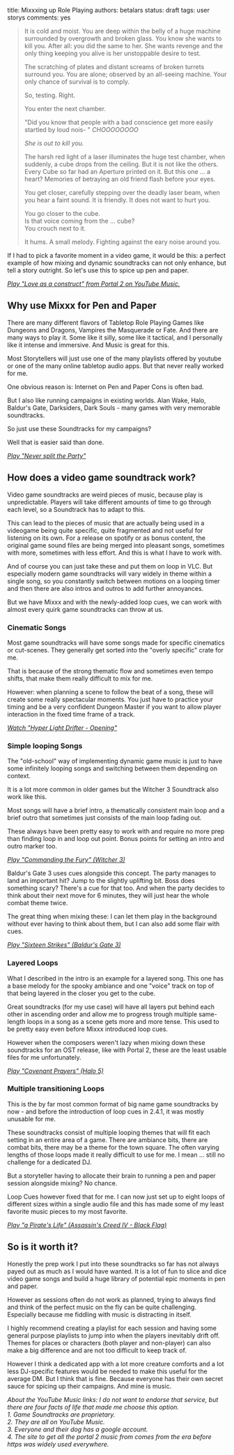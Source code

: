 title: Mixxxing up Role Playing
authors: betalars
status: draft
tags: user storys
comments: yes


> It is cold and moist. You are deep within the belly of a huge machine surrounded by overgrowth and broken glass. You know she wants to kill you. After all: you did the same to her. She wants revenge and the only thing keeping you alive is her unstoppable desire to test.
>
> The scratching of plates and distant screams of broken turrets surround you. You are alone; observed by an all-seeing machine. Your only chance of survival is to comply.
>
> So, testing. Right.
>
> You enter the next chamber.
>
> "Did you know that people with a bad conscience get more easily startled by loud nois- " *CHOOOOOOOO*
>
> *She is out to kill you.*
> 
> The harsh red light of a laser illuminates the huge test chamber, when suddenly, a cube drops from the ceiling. But it is not like the others. Every Cube so far had an Aperture printed on it. But this one ... a heart? Memories of betraying an old friend flash before your eyes.
>
> You get closer, carefully stepping over the deadly laser beam, when you hear a faint sound. It is friendly. It does not want to hurt you.
>
> You go closer to the cube.  
> Is that voice coming from the ... cube?  
> You crouch next to it.
>
> It hums. A small melody. Fighting against the eary noise around you.

If I had to pick a favorite moment in a video game, it would be this: a perfect example of how mixing and dynamic soundtracks can not only enhance, but tell a story outright.
So let's use this to spice up pen and paper.

*[Play "Love as a construct" from Portal 2 on YouTube Music.](https://music.youtube.com/watch?v=UNhBzbN2rnA)*

## Why use Mixxx for Pen and Paper

There are many different flavors of Tabletop Role Playing Games like Dungeons and Dragons, Vampires the Masquerade or Fate. And there are many ways to play it. Some like it silly, some like it tactical, and I personally like it intense and immersive.
And Music is great for this.

Most Storytellers will just use one of the many playlists offered by youtube or one of the many online tabletop audio apps. But that never really worked for me.

One obvious reason is: Internet on Pen and Paper Cons is often bad.

But I also like running campaigns in existing worlds. Alan Wake, Halo, Baldur's Gate, Darksiders, Dark Souls - many games with very memorable soundtracks.

So just use these Soundtracks for my campaigns?

Well that is easier said than done.

*[Play "Never split the Party"](https://www.youtube.com/watch?v=k6y4XYxhA-o)*

## How does a video game soundtrack work?

Video game soundtracks are weird pieces of music, because play is unpredictable. Players will take different amounts of time to go through each level, so a Soundtrack has to adapt to this.

This can lead to the pieces of music that are actually being used in a videogame being quite specific, quite fragmented and not useful for listening on its own. For a release on spotify or as bonus content, the original game sound files are being merged into pleasant songs, sometimes with more, sometimes with less effort. And this is what I have to work with.

And of course you can just take these and put them on loop in VLC. But especially modern game soundtracks will vary widely in theme within a single song, so you constantly switch between motions on a looping timer and then there are also intros and outros to add further annoyances.

But we have Mixxx and with the newly-added loop cues, we can work with almost every quirk game soundtracks can throw at us.

### Cinematic Songs
Most game soundtracks will have some songs made for specific cinematics or cut-scenes. They generally get sorted into the "overly specific" crate for me.

That is because of the strong thematic flow and sometimes even tempo shifts, that make them really difficult to mix for me.	

However: when planning a scene to follow the beat of a song, these  will create some really spectacular moments. You just have to practice your timing and be a very confident Dungeon Master if you want to allow player interaction in the fixed time frame of a track.

*[Watch "Hyper Light Drifter - Opening"](https://www.youtube.com/watch?v=9rVdUufUBss)*

### Simple looping Songs
The "old-school" way of implementing dynamic game music is just to have some infinitely looping songs and switching between them depending on context.

It is a lot more common in older games but the Witcher 3 Soundtrack also work like this.

Most songs will have a brief intro, a thematically consistent main loop and a brief outro that sometimes just consists of the main loop fading out.

These always have been pretty easy to work with and require no more prep than finding loop in and loop out point. Bonus points for setting an intro and outro marker too.

*[Play "Commanding the Fury" (Witcher 3)](https://music.youtube.com/watch?v=1lyYkXEQd24)*

Baldur's Gate 3 uses cues alongside this concept. The party manages to land an important hit? Jump to the slightly uplifting bit. Boss does something scary? There's a cue for that too.
And when the party decides to think about their next move for 6 minutes, they will just hear the whole combat theme twice.

The great thing when mixing these: I can let them play in the background without ever having to think about them, but I can also add some flair with cues.

*[Play "Sixteen Strikes" (Baldur's Gate 3)](https://music.youtube.com/watch?v=NiSDtrVphZc)*

### Layered Loops
What I described in the intro is an example for a layered song. This one has a base melody for the spooky ambiance and one "voice" track on top of that being layered in the closer you get to the cube.

Great soundtracks (for my use case) will have all layers put behind each other in ascending order and allow me to progress trough multiple same-length loops in a song as a scene gets more and more tense. This used to be pretty easy even before Mixxx introduced loop cues.

However when the composers weren't lazy when mixing down these soundtracks for an OST release, like with Portal 2, these are the least usable files for me unfortunately.

*[Play "Covenant Prayers" (Halo 5)](https://music.youtube.com/watch?v=ofWai1rsI9k)*

### Multiple transitioning Loops
This is the by far most common format of big name game soundtracks by now - and before the introduction of loop cues in 2.4.1, it was mostly unusable for me.

These soundtracks consist of multiple looping themes that will fit each setting in an entire area of a game. There are ambiance bits, there are combat bits, there may be a theme for the town square. The often varying lengths of those loops made it really difficult to use for me. I mean ... still no challenge for a dedicated DJ.

But a storyteller having to allocate their brain to running a pen and paper session alongside mixing? No chance.

Loop Cues however fixed that for me. I can now just set up to eight loops of different sizes within a single audio file and this has made some of my least favorite music pieces to my most favorite.	

*[Play "a Pirate's Life" (Assassin's Creed IV - Black Flag)](https://music.youtube.com/watch?v=AuEXQnH_jOU)*

## So is it worth it?
Honestly the prep work I put into these soundtracks so far has not always payed out as much as I would have wanted. It is a lot of fun to slice and dice video game songs and build a huge library of potential epic moments in pen and paper.

However as sessions often do not work as planned, trying to always find and think of the perfect music on the fly can be quite challenging. Especially because me fiddling with music is distracting in itself.

I highly recommend creating a playlist for each session and having some general purpose playlists to jump into when the players inevitably drift off. Themes for places or characters (both player and non-player) can also make a big difference and are not too difficult to keep track of.

However I think a dedicated app with a lot more creature comforts and a lot less DJ-specific features would be needed to make this useful for the average DM. But I think that is fine. Because everyone has their own secret sauce for spicing up their campaigns. And mine is music.

*About the YouTube Music links: I do not want to endorse that service, but there are four facts of life that made me choose this option.*  
*1. Game Soundtracks are proprietary.*   
*2. They are all on YouTube Music.*  
*3. Everyone and their dog has a google account.*  
*4. The site to get all the portal 2 music from comes from the era before https was widely used everywhere.*